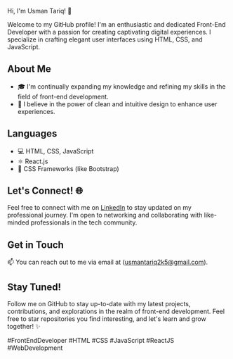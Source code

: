 Hi, I'm Usman Tariq! 👋

Welcome to my GitHub profile! I'm an enthusiastic and dedicated Front-End Developer with a passion for creating captivating digital experiences. I specialize in crafting elegant user interfaces using HTML, CSS, and JavaScript.

## About Me

- 🎓 I'm continually expanding my knowledge and refining my skills in the field of front-end development.
- 🌟 I believe in the power of clean and intuitive design to enhance user experiences.

## Languages

- 💻 HTML, CSS, JavaScript
- ⚛️ React.js
- 🎨 CSS Frameworks (like Bootstrap)

## Let's Connect! 🌐

Feel free to connect with me on [LinkedIn](https://www.linkedin.com/in/usmantariqq/) to stay updated on my professional journey. I'm open to networking and collaborating with like-minded professionals in the tech community.

## Get in Touch

📫 You can reach out to me via email at (usmantariq2k5@gmail.com).

## Stay Tuned!

Follow me on GitHub to stay up-to-date with my latest projects, contributions, and explorations in the realm of front-end development. Feel free to star repositories you find interesting, and let's learn and grow together! ✨

#FrontEndDeveloper #HTML #CSS #JavaScript #ReactJS #WebDevelopment
